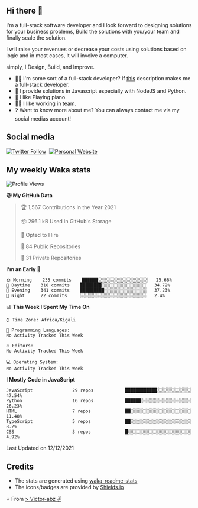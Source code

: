 ## Hi there 👋
I'm a full-stack software developer and I look forward to designing solutions for your business problems, Build the solutions with you/your team and finally scale the solution.

I will raise your revenues or decrease your costs using solutions based on logic and in most cases, it will involve a computer.

simply, I Design, Build, and Improve.

- 👨‍💻 I'm some sort of a full-stack developer? If [this](https://www.w3schools.com/whatis/whatis_fullstack.asp) description makes me a full-stack developer.
- 🌱 I provide solutions in Javascript especially with NodeJS and Python. 
- 🎹 I like Playing piano.
- 👯‍♀️ I like working in team.
- ❓ Want to know more about me? You can always contact me via my social medias account!

## Social media
[![Twitter Follow](https://img.shields.io/twitter/follow/vicky_abz?color=%231DA1F2&label=Twitter&style=for-the-badge&logo=twitter&logoColor=ffffff)](https://twitter.com/vicky_abz)
‎‎ [![Personal Website](https://img.shields.io/static/v1?label=visit&message=victor-abz.com&color=%235F021F&style=for-the-badge)](https://victor-abz.com/)

## My weekly Waka stats
<!--START_SECTION:waka-->
![Profile Views](http://img.shields.io/badge/Profile%20Views-1-blue)

**🐱 My GitHub Data** 

> 🏆 1,567 Contributions in the Year 2021
 > 
> 📦 296.1 kB Used in GitHub's Storage 
 > 
> 💼 Opted to Hire
 > 
> 📜 84 Public Repositories 
 > 
> 🔑 31 Private Repositories  
 > 
**I'm an Early 🐤** 

```text
🌞 Morning    235 commits    ██████░░░░░░░░░░░░░░░░░░░   25.66% 
🌆 Daytime    318 commits    ████████░░░░░░░░░░░░░░░░░   34.72% 
🌃 Evening    341 commits    █████████░░░░░░░░░░░░░░░░   37.23% 
🌙 Night      22 commits     ░░░░░░░░░░░░░░░░░░░░░░░░░   2.4%

```


📊 **This Week I Spent My Time On** 

```text
⌚︎ Time Zone: Africa/Kigali

💬 Programming Languages: 
No Activity Tracked This Week

🔥 Editors: 
No Activity Tracked This Week

💻 Operating System: 
No Activity Tracked This Week

```

**I Mostly Code in JavaScript** 

```text
JavaScript               29 repos            ████████████░░░░░░░░░░░░░   47.54% 
Python                   16 repos            ██████░░░░░░░░░░░░░░░░░░░   26.23% 
HTML                     7 repos             ██░░░░░░░░░░░░░░░░░░░░░░░   11.48% 
TypeScript               5 repos             ██░░░░░░░░░░░░░░░░░░░░░░░   8.2% 
CSS                      3 repos             █░░░░░░░░░░░░░░░░░░░░░░░░   4.92%

```



 Last Updated on 12/12/2021
<!--END_SECTION:waka-->

## Credits
- The stats are generated using [waka-readme-stats](https://github.com/anmol098/waka-readme-stats)
- The icons/badges are provided by [Shields.io](https://shields.io/)

⭐️ From [> Victor-abz ✌](https://victor-abz.com/)
